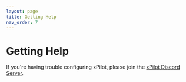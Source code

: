 ```yaml
---
layout: page
title: Getting Help
nav_order: 7
---
```


# Getting Help
If you're having trouble configuring xPilot, please join the [xPilot Discord Server](https://discord.gg/MdD2AA26Rc).